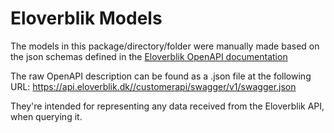 # Eloverblik Models

The models in this package/directory/folder were manually made based on the json schemas defined in
the [Eloverblik OpenAPI documentation](https://api.eloverblik.dk/CustomerApi/index.html)

The raw OpenAPI description can be found as a .json file at the following URL:
https://api.eloverblik.dk//customerapi/swagger/v1/swagger.json

They're intended for representing any data received from the Eloverblik API, when querying it.